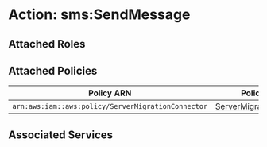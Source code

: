 # Action: sms:SendMessage

## Attached Roles

## Attached Policies

| Policy ARN | Policy Name |
|------------|-------------|
| `arn:aws:iam::aws:policy/ServerMigrationConnector` | [ServerMigrationConnector](../policies.md#servermigrationconnector) |

## Associated Services

